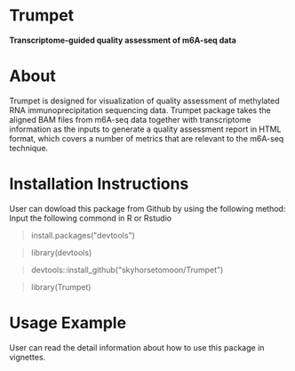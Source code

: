 # Trumpet
**Transcriptome-guided quality assessment of m6A-seq data**
# About
Trumpet is designed for visualization of quality assessment of methylated RNA immunoprecipitation sequencing data. Trumpet package takes the aligned BAM files from m6A-seq data together with transcriptome information as the inputs to generate a quality assessment report in HTML format, which covers a number of metrics that are relevant to the m6A-seq technique. 
# Installation Instructions
User can dowload this package from Github by using the following method: Input the following commond in R or Rstudio
>install.packages("devtools")

>library(devtools)

> devtools::install_github("skyhorsetomoon/Trumpet")

> library(Trumpet)
# Usage Example
User can read the detail information about how to use this package in vignettes.
